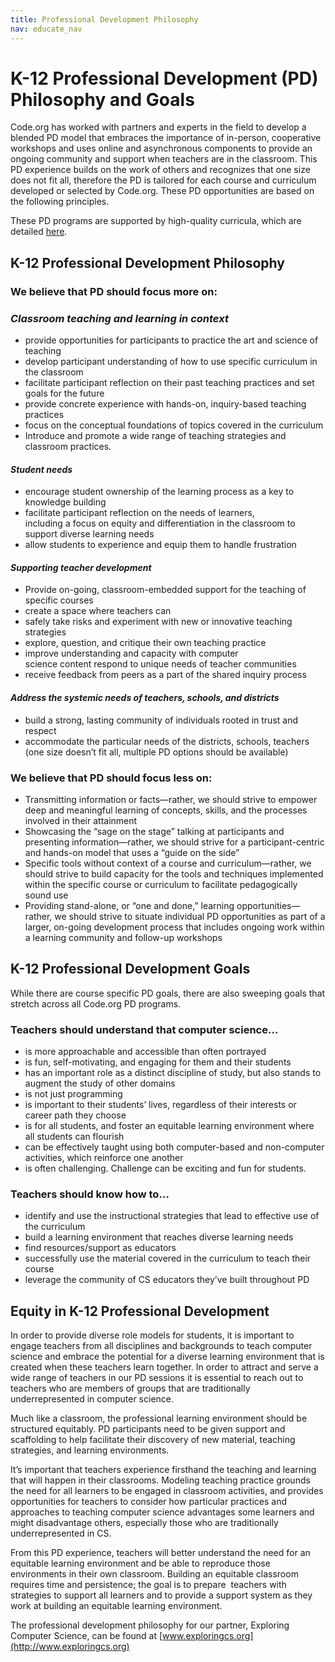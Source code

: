 ```yaml
---
title: Professional Development Philosophy
nav: educate_nav
---
```



# K-12 Professional Development (PD) Philosophy and Goals

Code.org has worked with partners and experts in the field to develop a blended PD model that embraces the importance of in-person, cooperative workshops and uses online and asynchronous components to provide an ongoing community and support when teachers are in the classroom. This PD experience builds on the work of others and recognizes that one size does not fit all, therefore the PD is tailored for each course and curriculum developed or selected by Code.org. These PD opportunities are based on the following principles.

These PD programs are supported by high-quality curricula, which are detailed [here](/educate/curriculum-philosophy).

## K-12 Professional Development Philosophy

### We believe that PD should focus more on: 

### *Classroom teaching and learning in context*

- provide opportunities for participants to practice the art and science of teaching
- develop participant understanding of how to use specific curriculum in the classroom
- facilitate participant reflection on their past teaching practices and set goals for the future
- provide concrete experience with hands-on, inquiry-based teaching practices
- focus on the conceptual foundations of topics covered in the curriculum
- Introduce and promote a wide range of teaching strategies and classroom practices.

#### *Student needs*

- encourage student ownership of the learning process as a key to knowledge building
- facilitate participant reflection on the needs of learners, including a focus on equity and differentiation in the classroom to support diverse learning needs
- allow students to experience and equip them to handle frustration

#### *Supporting teacher development*

- Provide on-going, classroom-embedded support for the teaching of specific courses
- create a space where teachers can
 - safely take risks and experiment with new or innovative teaching strategies
 - explore, question, and critique their own teaching practice
 - improve understanding and capacity with computer science content respond to unique needs of teacher communities
 - receive feedback from peers as a part of the shared inquiry process

#### *Address the systemic needs of teachers, schools, and districts*

- build a strong, lasting community of individuals rooted in trust and respect
- accommodate the particular needs of the districts, schools, teachers (one size doesn’t fit all, multiple PD options should be available)

### We believe that PD should focus less on:

- Transmitting information or facts—rather, we should strive to empower deep and meaningful learning of concepts, skills, and the processes involved in their attainment
- Showcasing the “sage on the stage” talking at participants and presenting information—rather, we should strive for a participant-centric and hands-on model that uses a “guide on the side”
- Specific tools without context of a course and curriculum—rather, we should strive to build capacity for the tools and techniques implemented within the specific course or curriculum to facilitate pedagogically sound use
- Providing stand-alone, or “one and done,” learning opportunities—rather, we should strive to situate individual PD opportunities as part of a larger, on-going development process that includes ongoing work within a learning community and follow-up workshops

## K-12 Professional Development Goals

While there are course specific PD goals, there are also sweeping goals that stretch across all Code.org PD programs.

### Teachers should understand that computer science...

- is more approachable and accessible than often portrayed
- is fun, self-motivating, and engaging for them and their students
- has an important role as a distinct discipline of study, but also stands to augment the study of other domains
- is not just programming
- is important to their students’ lives, regardless of their interests or career path they choose
- is for all students, and foster an equitable learning environment where all students can flourish
- can be effectively taught using both computer-based and non-computer activities, which reinforce one another
- is often challenging. Challenge can be exciting and fun for students.

### Teachers should know how to…

- identify and use the instructional strategies that lead to effective use of the curriculum
- build a learning environment that reaches diverse learning needs
- find resources/support as educators
- successfully use the material covered in the curriculum to teach their course
- leverage the community of CS educators they’ve built throughout PD

## Equity in K-12 Professional Development

In order to provide diverse role models for students, it is important to engage teachers from all disciplines and backgrounds to teach computer science and embrace the potential for a diverse learning environment that is created when these teachers learn together. In order to attract and serve a wide range of teachers in our PD sessions it is essential to reach out to teachers who are members of groups that are traditionally underrepresented in computer science. 

Much like a classroom, the professional learning environment should be structured equitably. PD participants need to be given support and scaffolding to help facilitate their discovery of new material, teaching strategies, and learning environments.

It’s important that teachers experience firsthand the teaching and learning that will happen in their classrooms. Modeling teaching practice grounds the need for all learners to be engaged in classroom activities, and provides opportunities for teachers to consider how particular practices and approaches to teaching computer science advantages some learners and might disadvantage others, especially those who are traditionally underrepresented in CS.

From this PD experience, teachers will better understand the need for an equitable learning environment and be able to reproduce those environments in their own classroom. Building an equitable classroom requires time and persistence; the goal is to prepare  teachers with strategies to support all learners and to provide a support system as they work at building an equitable learning environment.

The professional development philosophy for our partner, Exploring Computer Science, can be found at [www.exploringcs.org](http://www.exploringcs.org)